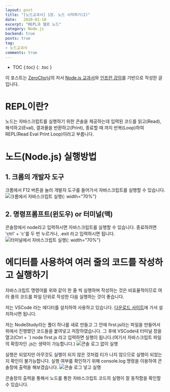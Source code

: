 ```yaml
---
layout: post
title: "[노드교과서] 1장. 노드 시작하기(2)"
date:   2020-01-10
excerpt: "REPL과 헬로 노드"
category: Node.js
backend: true
posts: true
tag:
- 노드교과서
comments: true
---
```

* TOC
{:toc}
{: .toc }

<div class="center">
    이 포스트는 <a href="https://www.zerocho.com" target="_blank">ZeroCho</a>님의 저서 <a href="https://www.zerocho.com/books" target="_blank">Node.js 교과서</a>와 <a href="https://www.inflearn.com/course/node-js-교과서" target="_blank">인프런 강의</a>를 기반으로 작성한 글입니다.
</div>

# REPL이란?  
노드는 자바스크립트를 실행하기 위한 콘솔을 제공하는데 입력된 코드를 읽고(Read), 해석하고(Eval), 결과물을 반환하고(Print), 종료할 때 까지 반복(Loop)하여 REPL(Read Eval Print Loop)이라고 부릅니다.  

# 노드(Node.js) 실행방법  
## 1. 크롬의 개발자 도구
크롬에서 F12 버튼을 눌러 개발자 도구를 들어가서 자바스크립트를 실행할 수 있습니다.
 ![크롬에서 자바스크립트 실행](https://user-images.githubusercontent.com/51772104/72320146-6b5e3180-36e4-11ea-8b65-8b3ca70b4864.png){: width="70%"}  

## 2. 명령프롬프트(윈도우) or 터미널(맥)
콘솔창에서 node라고 입력하시면 자바스크립트를 실행할 수 있습니다.
종료하려면 'ctrl' + 'c'를 두 번 누르거나, .exit 라고 입력하시면 됩니다.
![터미널에서 자바스크립트 실행](https://user-images.githubusercontent.com/51772104/72320158-71eca900-36e4-11ea-8132-2512f584d9fe.png){: width="70%"}

# 에디터를 사용하여 여러 줄의 코드를 작성하고 실행하기
자바스크립트 명령어를 위와 같이 한 줄 씩 실행하며 작성하는 것은 비효율적이므로 여러 줄의 코드를 파일 단위로 작성한 다음 실행하는 것이 좋습니다.  

저는 VSCode 라는 에디터를 설치하여 사용하고 있습니다. [다운로드 사이트](https://code.visualstudio.com/)에 가서 설치하시면 됩니다.  

저는 NodeStudy라는 폴더 하나를 새로 만들고 그 안에 first.js라는 파일을 만들어서 위에서 진행했던 코드들을 붙여넣고 저장하였습니다. 그 후에 VSCode내 터미널 창을 열고(Ctrl + `) node first.js 라고 입력하면 실행이 됩니다.(여기서 자바스크립트 파일의 확장자인 .js는 생략이 가능합니다.)
![콘솔 로그 없이 실행](https://user-images.githubusercontent.com/51772104/72321971-8fbc0d00-36e8-11ea-851e-62f00a0cc217.png)
  
실행은 되었지만 아무것도 실행이 되지 않은 것처럼 티가 나지 않으므로 실행이 되었는지 확인이 불가능합니다. 실행 여부를 확인하기 위해 console.log 명령을 이용하여 콘솔창에 출력을 해보겠습니다.
![콘솔 로그 넣고 실행](https://user-images.githubusercontent.com/51772104/72322020-a9f5eb00-36e8-11ea-97bc-11786c12bdfe.png)

콘솔창의 출력을 통해서 노드를 통한 자바스크립트 코드의 실행이 잘 동작함을 확인할 수 있습니다.

